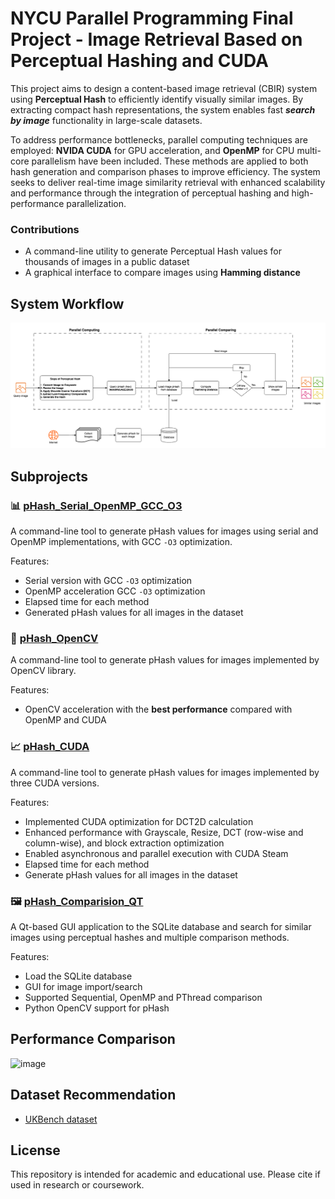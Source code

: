 # NYCU Parallel Programming Final Project - Image Retrieval Based on Perceptual Hashing and CUDA
This project aims to design a content-based image retrieval (CBIR) system using **Perceptual Hash** to efficiently identify visually similar images. By extracting compact hash representations, the system enables fast ***search by image*** functionality in large-scale datasets. 

To address performance bottlenecks, parallel computing techniques are employed: **NVIDA CUDA** for GPU acceleration, and **OpenMP** for CPU multi-core parallelism have been included. These methods are applied to both hash generation and comparison phases to improve efficiency. The system seeks to deliver real-time image similarity retrieval with enhanced scalability and performance through the integration of perceptual hashing and high-performance parallelization.

### Contributions
- A command-line utility to generate Perceptual Hash values for thousands of images in a public dataset
- A graphical interface to compare images using **Hamming distance**

## System Workflow
![alt text](./assets/SystemWorkflow.png)

## Subprojects
### 📊 [pHash_Serial_OpenMP_GCC_O3](./pHash_Generation_Serial_OpenMP_GCC_O3/)
A command-line tool to generate pHash values for images using serial and OpenMP implementations, with GCC `-O3` optimization.

Features:
- Serial version with GCC `-O3` optimization
- OpenMP acceleration GCC `-O3` optimization
- Elapsed time for each method
- Generated pHash values for all images in the dataset

### 🚀 [pHash_OpenCV](./pHash_OpenCV/)
A command-line tool to generate pHash values for images implemented by OpenCV library.

Features:
- OpenCV acceleration with the **best performance** compared with OpenMP and CUDA

### 📈 [pHash_CUDA](./pHash_CUDA/)
A command-line tool to generate pHash values for images implemented by three CUDA versions.

Features:
- Implemented CUDA optimization for DCT2D calculation
- Enhanced performance with Grayscale, Resize, DCT (row-wise and column-wise), and block extraction optimization
- Enabled asynchronous and parallel execution with CUDA Steam
- Elapsed time for each method
- Generate pHash values for all images in the dataset

### 🖼️ [pHash_Comparision_QT](./pHash_Comparison_QT/)
A Qt-based GUI application to the SQLite database and search for similar images using perceptual hashes and multiple comparison methods.

Features:
- Load the SQLite database
- GUI for image import/search
- Supported Sequential, OpenMP and PThread comparison
- Python OpenCV support for pHash

## Performance Comparison
![image](https://github.com/user-attachments/assets/3a717296-2da0-407e-bd63-1ea83b0d3811)



## Dataset Recommendation

- [UKBench dataset](https://www.kaggle.com/datasets/sunghoshim/ukbench100)

## License

This repository is intended for academic and educational use. Please cite if used in research or coursework.

